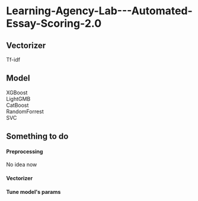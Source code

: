 # Learning-Agency-Lab---Automated-Essay-Scoring-2.0



## Vectorizer
Tf-idf



## Model 
XGBoost </br>
LightGMB </br>
CatBoost </br>
RandomForrest </br>
SVC </br>


## Something to do
#### Preprocessing
No idea now </br>
#### Vectorizer
#### Tune model's params

